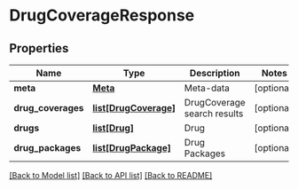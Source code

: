 # DrugCoverageResponse

## Properties
Name | Type | Description | Notes
------------ | ------------- | ------------- | -------------
**meta** | [**Meta**](Meta.md) | Meta-data | [optional] 
**drug_coverages** | [**list[DrugCoverage]**](DrugCoverage.md) | DrugCoverage search results | [optional] 
**drugs** | [**list[Drug]**](Drug.md) | Drug | [optional] 
**drug_packages** | [**list[DrugPackage]**](DrugPackage.md) | Drug Packages | [optional] 

[[Back to Model list]](../README.md#documentation-for-models) [[Back to API list]](../README.md#documentation-for-api-endpoints) [[Back to README]](../README.md)


